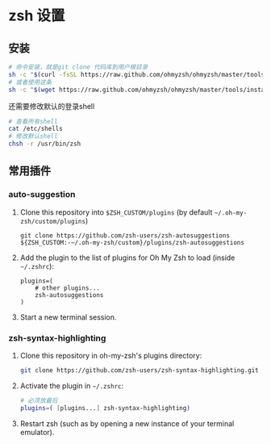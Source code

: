 # zsh 设置

## 安装

```bash
# 命令安装，就是git clone 代码库到用户根目录
sh -c "$(curl -fsSL https://raw.github.com/ohmyzsh/ohmyzsh/master/tools/install.sh)"
# 或者使用这条
sh -c "$(wget https://raw.github.com/ohmyzsh/ohmyzsh/master/tools/install.sh -O -)"
```

还需要修改默认的登录shell

```bash
# 查看所有shell
cat /etc/shells
# 修改默认shell
chsh -r /usr/bin/zsh
```

## 常用插件

### auto-suggestion

1. Clone this repository into `$ZSH_CUSTOM/plugins` (by default `~/.oh-my-zsh/custom/plugins`)

   ```
   git clone https://github.com/zsh-users/zsh-autosuggestions ${ZSH_CUSTOM:-~/.oh-my-zsh/custom}/plugins/zsh-autosuggestions
   ```

2. Add the plugin to the list of plugins for Oh My Zsh to load (inside `~/.zshrc`):

   ```
   plugins=( 
       # other plugins...
       zsh-autosuggestions
   )
   ```

3. Start a new terminal session.

### zsh-syntax-highlighting

1. Clone this repository in oh-my-zsh's plugins directory:

   ```bash
   git clone https://github.com/zsh-users/zsh-syntax-highlighting.git ${ZSH_CUSTOM:-~/.oh-my-zsh/custom}/plugins/zsh-syntax-highlighting
   ```

2. Activate the plugin in `~/.zshrc`:

   ```bash
   # 必须放最后
   plugins=( [plugins...] zsh-syntax-highlighting)
   ```

3. Restart zsh (such as by opening a new instance of your terminal emulator).